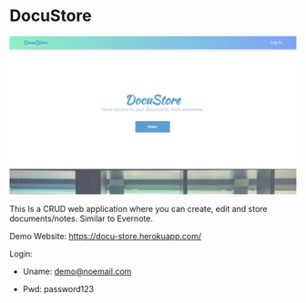 # DocuStore 

![](app/assets/images/docustore.JPG)

This Is a CRUD web application where you can create, edit and store documents/notes. Similar to Evernote.  


Demo Website: https://docu-store.herokuapp.com/

Login: 

* Uname: demo@noemail.com

* Pwd: password123


